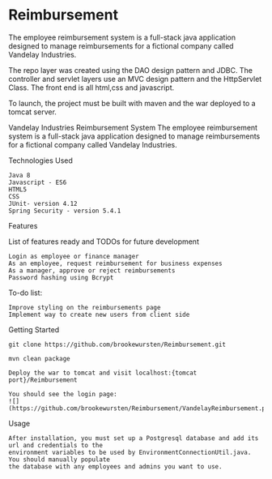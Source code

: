 # Reimbursement
The employee reimbursement system is a full-stack java application designed to manage reimbursements for a fictional company called Vandelay Industries. 

The repo layer was created using the DAO design pattern and JDBC. The controller and servlet layers use an MVC design pattern and the HttpServlet Class. The
front end is all html,css and javascript.

To launch, the project must be built with maven and the war deployed to a tomcat server.

Vandelay Industries Reimbursement System
The employee reimbursement system is a full-stack java application designed to manage reimbursements for a fictional company called Vandelay Industries.

Technologies Used

    Java 8
    Javascript - ES6
    HTML5
    CSS
    JUnit- version 4.12
    Spring Security - version 5.4.1

Features

List of features ready and TODOs for future development

    Login as employee or finance manager
    As an employee, request reimbursement for business expenses
    As a manager, approve or reject reimbursements
    Password hashing using Bcrypt

To-do list:

    Improve styling on the reimbursements page
    Implement way to create new users from client side

Getting Started

    git clone https://github.com/brookewursten/Reimbursement.git

    mvn clean package
    
    Deploy the war to tomcat and visit localhost:{tomcat port}/Reimbursement
    
    You should see the login page:
    ![](https://github.com/brookewursten/Reimbursement/VandelayReimbursement.png)

Usage

    After installation, you must set up a Postgresql database and add its url and credentials to the 
    environment variables to be used by EnvironmentConnectionUtil.java. You should manually populate 
    the database with any employees and admins you want to use.
